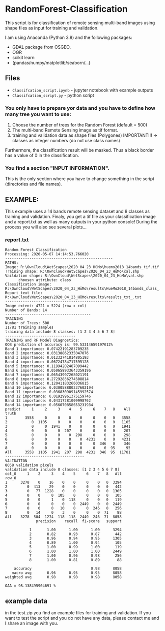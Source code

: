 # RandomForest-Classification
This script is for classification of remote sensing multi-band images using shape files as input for training and validation.

I am using Anaconda (Python 3.8) and the following packages:
- GDAL package from OSGEO.
- OGR
- scikit learn
- (pandas/numpy/matplotlib/seaborn/...)

## Files
- ```Classifcation_script.ipynb``` - jupyter notebook with example outputs
- ```Classifcation_script.py``` - python script 


### You only have to prepare yor data and you have to define how many tree you want to use:
1. Choose the number of trees for the Random Forest (default = 500)
2. The multi-band Remote Sensing image as tif format.
3. training and validation data as shape files (Polygones)
IMPORTANT!!! -> classes as integer numbers (do not use class names)

Furthermore, the classification result will be masked. Thus a black border has a value of 0 in the classification.
 
 
### You find a section "INPUT INFORMATION".
This is the only section where you have to change something in the script (directories and file names).


## EXAMPLE:
This example uses a 14 bands remote sensing dataset and 8 classes as training and validation.
Finaly, you get a tif file as your classification image and a report.txt as well as many outputs in your python console!
During the process you will also see several plots...

### report.txt
```
Random Forest Classification
Processing: 2020-05-07 14:14:53.766020
-------------------------------------------------
PATHS:
Image: R:\OwnCloud\WetScapes\2020_04_23_HüMo\huemo2018_14bands_tif.tif
Training shape: R:\OwnCloud\WetScapes\2020_04_23_HüMo\cal.shp
Vaildation shape: R:\OwnCloud\WetScapes\2020_04_23_HüMo\val.shp
      choosen attribute: class
Classification image: R:\OwnCloud\WetScapes\2020_04_23_HüMo\results\HueMo2018_14bands_class_.tif
Report text file: R:\OwnCloud\WetScapes\2020_04_23_HüMo\results\results_txt_.txt
-------------------------------------------------
Image extent: 4721 x 5224 (row x col)
Number of Bands: 14
---------------------------------------
TRAINING
Number of Trees: 500
11781 training samples
training data include 8 classes: [1 2 3 4 5 6 7 8]
--------------------------------
TRAINING and RF Model Diagnostics:
OOB prediction of accuracy is: 99.53314659197012%
Band 1 importance: 0.07422191283709235
Band 2 importance: 0.03138862335047076
Band 3 importance: 0.01232741814805193
Band 4 importance: 0.06724784717595128
Band 5 importance: 0.11994202487099442
Band 6 importance: 0.050658933643359196
Band 7 importance: 0.06543997268021191
Band 8 importance: 0.27292836274508814
Band 9 importance: 0.12041183266036815
Band 10 importance: 0.030058880237602194
Band 11 importance: 0.036830909145992574
Band 12 importance: 0.01929961375159746
Band 13 importance: 0.04317281009998762
Band 14 importance: 0.056070858653231984
predict     1     2     3    4    5     6    7   8    All
truth                                                    
1        3558     0     0    0    0     0    0   0   3558
2           0  1105     0    0    0     0    0   0   1105
3           0     0  1941    0    0     0    0   0   1941
4           0     0     0  207    0     0    0   0    207
5           0     0     0    0  298     0    0   0    298
6           0     0     0    0    0  4231    0   0   4231
7           0     0     0    0    0     0  346   0    346
8           0     0     0    0    0     0    0  95     95
All      3558  1105  1941  207  298  4231  346  95  11781
------------------------------------
VALIDATION
8058 validation pixels
validation data include 8 classes: [1 2 3 4 5 6 7 8]
col_0     1    2     3    4    5     6    7   8   All
row_0                                                
1      3278    0    16    0    0     0    0   0  3294
2         0  413    29    0    0     0    0   0   442
3         0   77  1228    0    0     0    0   0  1305
4         0    0     0  105    0     0    0   0   105
5         0    0     1    0  118     0    0   0   119
6         0    0     0    0    0  2449    0   0  2449
7         0    0     0   10    0     0  246   0   256
8         0   14     0    3    0     0    0  71    88
All    3278  504  1274  118  118  2449  246  71  8058
              precision    recall  f1-score   support

           1       1.00      1.00      1.00      3294
           2       0.82      0.93      0.87       442
           3       0.96      0.94      0.95      1305
           4       0.89      1.00      0.94       105
           5       1.00      0.99      1.00       119
           6       1.00      1.00      1.00      2449
           7       1.00      0.96      0.98       256
           8       1.00      0.81      0.89        88

    accuracy                           0.98      8058
   macro avg       0.96      0.95      0.95      8058
weighted avg       0.98      0.98      0.98      8058

OAA = 98.138495904691 %
```

## example data
in the test.zip you find an example files for training and validation.
If you want to test the script and you do not have any data, please contact me and I share an image with you.
